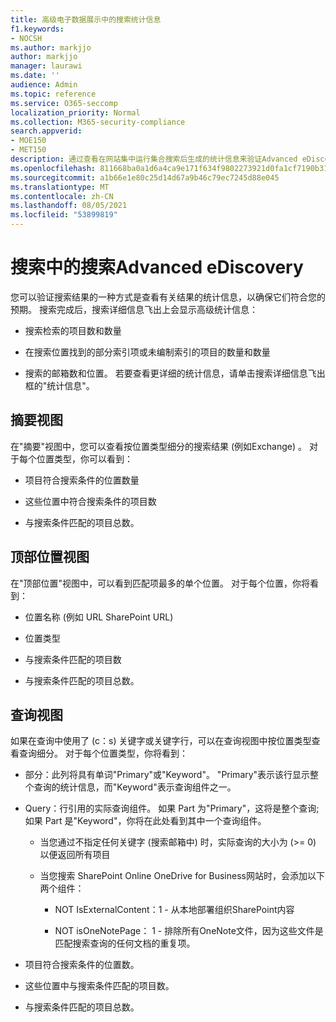 ```yaml
---
title: 高级电子数据展示中的搜索统计信息
f1.keywords:
- NOCSH
ms.author: markjjo
author: markjjo
manager: laurawi
ms.date: ''
audience: Admin
ms.topic: reference
ms.service: O365-seccomp
localization_priority: Normal
ms.collection: M365-security-compliance
search.appverid:
- MOE150
- MET150
description: 通过查看在网站集中运行集合搜索后生成的统计信息来验证Advanced eDiscovery。
ms.openlocfilehash: 811668ba0a1d6a4ca9e171f634f9802273921d0fa1cf7190b315111183a172b8
ms.sourcegitcommit: a1b66e1e80c25d14d67a9b46c79ec7245d88e045
ms.translationtype: MT
ms.contentlocale: zh-CN
ms.lasthandoff: 08/05/2021
ms.locfileid: "53899819"
---
```

# <a name="search-statistics-in-advanced-ediscovery"></a>搜索中的搜索Advanced eDiscovery

您可以验证搜索结果的一种方式是查看有关结果的统计信息，以确保它们符合您的预期。 搜索完成后，搜索详细信息飞出上会显示高级统计信息：

- 搜索检索的项目数和数量

- 在搜索位置找到的部分索引项或未编制索引的项目的数量和数量

- 搜索的邮箱数和位置。
若要查看更详细的统计信息，请单击搜索详细信息飞出框的"统计信息"。

## <a name="summary-view"></a>摘要视图

在"摘要"视图中，您可以查看按位置类型细分的搜索结果 (例如Exchange) 。 对于每个位置类型，你可以看到：

- 项目符合搜索条件的位置数量

- 这些位置中符合搜索条件的项目数

- 与搜索条件匹配的项目总数。

## <a name="top-locations-view"></a>顶部位置视图

在"顶部位置"视图中，可以看到匹配项最多的单个位置。 对于每个位置，你将看到：

- 位置名称 (例如 URL SharePoint URL) 

- 位置类型

- 与搜索条件匹配的项目数

- 与搜索条件匹配的项目总数。

## <a name="queries-view"></a>查询视图

如果在查询中使用了 (c：s) 关键字或关键字行，可以在查询视图中按位置类型查看查询细分。 对于每个位置类型，你将看到：

- 部分：此列将具有单词"Primary"或"Keyword"。 "Primary"表示该行显示整个查询的统计信息，而"Keyword"表示查询组件之一。

- Query：行引用的实际查询组件。 如果 Part 为"Primary"，这将是整个查询;如果 Part 是"Keyword"，你将在此处看到其中一个查询组件。
  
  - 当您通过不指定任何关键字 (搜索邮箱中) 时，实际查询的大小为 (>= 0) 以便返回所有项目
  
  - 当您搜索 SharePoint Online OneDrive for Business网站时，会添加以下两个组件：
    
    - NOT IsExternalContent：1 - 从本地部署组织SharePoint内容
    
    - NOT isOneNotePage： 1 - 排除所有OneNote文件，因为这些文件是匹配搜索查询的任何文档的重复项。

- 项目符合搜索条件的位置数。

- 这些位置中与搜索条件匹配的项目数。

- 与搜索条件匹配的项目总数。
